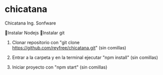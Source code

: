 # chicatana
Chicatana Ing. Sonfware

🔴Instalar Nodejs
🔴Instalar git


1. Clonar repositorio con "git clone https://github.com/reyfree/chicatana.git" (sin comillas)

2. Entrar a la carpeta y en la terminal ejecutar "npm install" (sin comillas)

3. Iniciar proyecto con "npm start" (sin comillas) 


